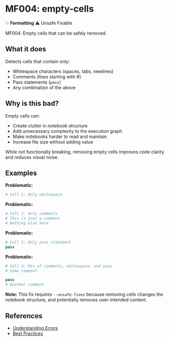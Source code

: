 # MF004: empty-cells

✨ **Formatting** ⚠️ Unsafe Fixable

MF004: Empty cells that can be safely removed.

## What it does

Detects cells that contain only:
- Whitespace characters (spaces, tabs, newlines)
- Comments (lines starting with #)
- Pass statements (`pass`)
- Any combination of the above

## Why is this bad?

Empty cells can:
- Create clutter in notebook structure
- Add unnecessary complexity to the execution graph
- Make notebooks harder to read and maintain
- Increase file size without adding value

While not functionally breaking, removing empty cells improves code
clarity and reduces visual noise.

## Examples

**Problematic:**
```python
# Cell 1: Only whitespace
```

**Problematic:**
```python
# Cell 2: Only comments
# This is just a comment
# Nothing else here
```

**Problematic:**
```python
# Cell 3: Only pass statement
pass
```

**Problematic:**
```python
# Cell 4: Mix of comments, whitespace, and pass
# Some comment

pass
# Another comment
```

**Note:** This fix requires `--unsafe-fixes` because removing cells changes
the notebook structure, and potentially removes user-intended content.

## References

- [Understanding Errors](https://docs.marimo.io/guides/understanding_errors/)
- [Best Practices](https://docs.marimo.io/guides/best_practices/)

